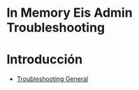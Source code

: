 # **In Memory Eis Admin Troubleshooting**

# **Introducción**

- [Troubleshooting General](./TROUBLESHOOTING) 

